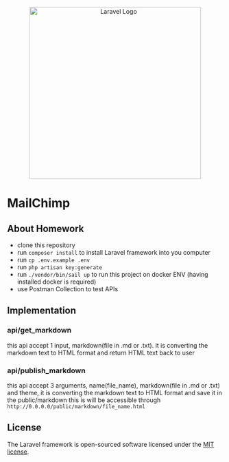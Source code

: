 <p align="center"><a href="https://laravel.com" target="_blank"><img src="https://encrypted-tbn0.gstatic.com/images?q=tbn:ANd9GcSDAnSiAEXWKZ2-STdRlmlonbrG-eisnqzG2uPFlx3YPsJuS5Kth-zaJjYuJkJfjoFcJnE&usqp=CAU" width="400" alt="Laravel Logo"></a></p>

# MailChimp

## About Homework

- clone this repository
- run `composer install` to install Laravel framework into you computer
- run `cp .env.example .env`
- run `php artisan key:generate`
- run `./vendor/bin/sail up` to run this project on docker ENV (having installed docker is required)
- use Postman Collection to test APIs
 
 
## Implementation

### api/get_markdown
this api accept 1 input, markdown(file in .md or .txt). it is converting the markdown 
text to HTML format and return HTML text back to user

### api/publish_markdown
this api accept 3 arguments, name(file_name), markdown(file in .md or .txt) and theme, it is converting the markdown 
text to HTML format and save it in the public/markdown
this is will be accessible through `http://0.0.0.0/public/markdown/file_name.html`

## License

The Laravel framework is open-sourced software licensed under the [MIT license](https://opensource.org/licenses/MIT).
